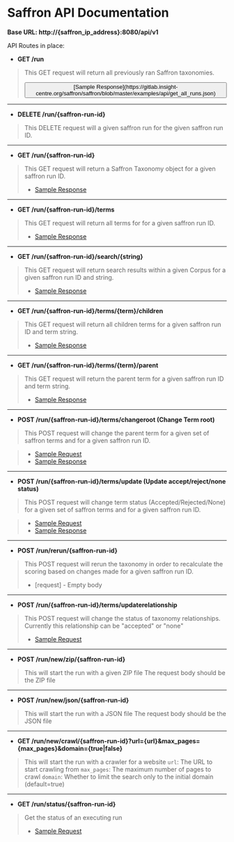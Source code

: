 Saffron API Documentation
=========================


**Base URL: http://{saffron_ip_address}:8080/api/v1**

API Routes in place:

* **GET /run**

> This GET request will return all previously ran Saffron taxonomies.  
> <p><button>[Sample Response](https://gitlab.insight-centre.org/saffron/saffron/blob/master/examples/api/get_all_runs.json)</button></p>

---

* **DELETE /run/{saffron-run-id}**

> This DELETE request will a given saffron run for the given saffron run ID. 

---

* **GET /run/{saffron-run-id}**

> This GET request will return a Saffron Taxonomy object for a given saffron run ID.  
> - [Sample Response](https://gitlab.insight-centre.org/saffron/saffron/blob/master/examples/api/get_run_response.json)

---

* **GET /run/{saffron-run-id}/terms**

> This GET request will return all terms for for a given saffron run ID.  
> - [Sample Response](https://gitlab.insight-centre.org/saffron/saffron/blob/master/examples/api/get_terms_response.json)

---

* **GET /run/{saffron-run-id}/search/{string}**

> This GET request will return search results within a given Corpus for a given saffron run ID and string.  
> - [Sample Response](https://gitlab.insight-centre.org/saffron/saffron/blob/master/examples/api/get_search_response.json)

---

* **GET /run/{saffron-run-id}/terms/{term}/children**

> This GET request will return all children terms for a given saffron run ID and term string.  
> - [Sample Response](https://gitlab.insight-centre.org/saffron/saffron/blob/master/examples/api/get_children_response.json)
 
--- 
 
* **GET /run/{saffron-run-id}/terms/{term}/parent**

> This GET request will return the parent term for a given saffron run ID and term string.  
> - [Sample Response](https://gitlab.insight-centre.org/saffron/saffron/blob/master/examples/api/get_parent_response.json)

---

* **POST /run/{saffron-run-id}/terms/changeroot (Change Term root)**

> This POST request will change the parent term for a given set of saffron terms and for a given saffron run ID. 

> - [Sample Request](https://gitlab.insight-centre.org/saffron/saffron/blob/master/examples/api/change_root_rq.json)
> - [Sample Response](https://gitlab.insight-centre.org/saffron/saffron/blob/master/examples/api/change_root_resp.json)

---

* **POST /run/{saffron-run-id}/terms/update (Update accept/reject/none status)**

> This POST request will change term status (Accepted/Rejected/None) for a given set of saffron terms and for a given saffron run ID.  

> - [Sample Request](https://gitlab.insight-centre.org/saffron/saffron/blob/master/examples/api/accept_reject_term_rq.json)
> - [Sample Response](https://gitlab.insight-centre.org/saffron/saffron/blob/master/examples/api/accept_reject_term_rs.json)

---
 
* **POST /run/rerun/{saffron-run-id}**

> This POST request will rerun the taxonomy in order to recalculate the scoring based on changes made for a given saffron run ID.  
> - [request] - Empty body 
 
---

* **POST /run/{saffron-run-id}/terms/updaterelationship**

> This POST request will change the status of taxonomy relationships. Currently this relationship can be "accepted" or "none"
> - [Sample Request](https://gitlab.insight-centre.org/saffron/saffron/blob/issue92/examples/api/post_change_relationship_request.json)
 
---

* **POST /run/new/zip/{saffron-run-id}**

> This will start the run with a given ZIP file
> The request body should be the ZIP file

---

* **POST /run/new/json/{saffron-run-id}**

> This will start the run with a JSON file
> The request body should be the JSON file

----

* **GET /run/new/crawl/{saffron-run-id}?url={url}&max_pages={max_pages}&domain={true|false}**

> This will start the run with a crawler for a website
> `url`: The URL to start crawling from
> `max_pages`: The maximum number of pages to crawl
> `domain`: Whether to limit the search only to the initial domain (default=true)

----

* **GET /run/status/{saffron-run-id}**

> Get the status of an executing run
> - [Sample Request](https://gitlab.insight-centre.org/saffron/saffron/blob/master/examples/api/status_response.json)

